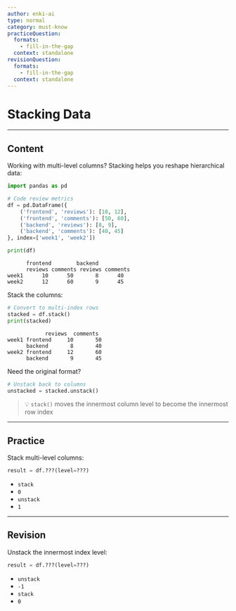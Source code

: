 ```yaml
---
author: enki-ai
type: normal
category: must-know
practiceQuestion:
  formats:
    - fill-in-the-gap
  context: standalone
revisionQuestion:
  formats:
    - fill-in-the-gap
  context: standalone
---
```


# Stacking Data

---

## Content

Working with multi-level columns? Stacking helps you reshape hierarchical data:

```python
import pandas as pd

# Code review metrics
df = pd.DataFrame({
    ('frontend', 'reviews'): [10, 12],
    ('frontend', 'comments'): [50, 60],
    ('backend', 'reviews'): [8, 9],
    ('backend', 'comments'): [40, 45]
}, index=['week1', 'week2'])

print(df)
```
```
      frontend        backend      
      reviews comments reviews comments
week1      10      50       8      40
week2      12      60       9      45
```

Stack the columns:
```python
# Convert to multi-index rows
stacked = df.stack()
print(stacked)
```
```
            reviews  comments
week1 frontend     10       50
      backend       8       40
week2 frontend     12       60
      backend       9       45
```

Need the original format?
```python
# Unstack back to columns
unstacked = stacked.unstack()
```

> 💡 `stack()` moves the innermost column level to become the innermost row index

---

## Practice

Stack multi-level columns:

```python
result = df.???(level=???)
```

- `stack`
- `0`
- `unstack`
- `1`

---

## Revision

Unstack the innermost index level:

```python
result = df.???(level=???)
```

- `unstack`
- `-1`
- `stack`
- `0` 